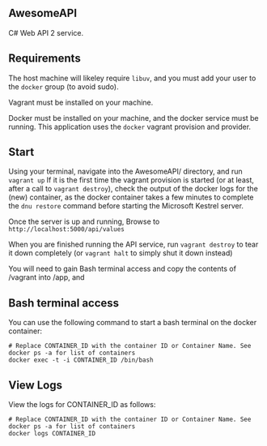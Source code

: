 AwesomeAPI
----------
C# Web API 2 service.

## Requirements

The host machine will likeley require `libuv`, and you must add your user to the `docker` group (to avoid sudo).

Vagrant must be installed on your machine.

Docker must be installed on your machine, and the docker service must be running.
This application uses the `docker` vagrant provision and provider.


## Start

Using your terminal, navigate into the AwesomeAPI/ directory, and run `vagrant up`
If it is the first time the vagrant provision is started (or at least, after a call to `vagrant destroy`), check the output of the docker logs for the (new) container, as the docker container takes a few minutes to complete the `dnu restore` command before starting the Microsoft Kestrel server.

Once the server is up and running, Browse to `http://localhost:5000/api/values`

When you are finished running the API service, run `vagrant destroy` to tear it down completely (or `vagrant halt` to simply shut it down instead)

You will need to gain Bash terminal access and copy the contents of /vagrant into /app, and 


## Bash terminal access

You can use the following command to start a bash terminal on the docker container:

```
# Replace CONTAINER_ID with the container ID or Container Name. See docker ps -a for list of containers
docker exec -t -i CONTAINER_ID /bin/bash
```


## View Logs

View the logs for CONTAINER_ID as follows:

```
# Replace CONTAINER_ID with the container ID or Container Name. See docker ps -a for list of containers
docker logs CONTAINER_ID
```